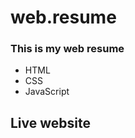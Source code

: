 # web.resume
### This is my web resume
<ul>
<li> HTML </li>
<li> CSS </li>
<li> JavaScript </li>
</ul>

## Live website
